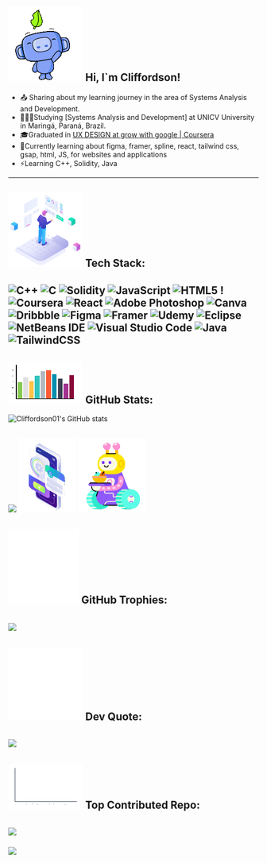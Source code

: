 ## ![Minha Animação Lottie](https://github.com/Cliffordson01/Cliffordson01/blob/eab586a91e2157bb8f65041dc30af1c5df6b0104/Animation%20-%201737486928014.gif) Hi, I`m Cliffordson!   
- 📤 Sharing about my learning journey in the area of Systems Analysis and Development.<br/>
- 👨🏾‍🎓Studying [Systems Analysis and Development] at UNICV University in Maringá, Paraná, Brazil.<br/>
- 🎓Graduated in [UX DESIGN at grow with google | Coursera](https://www.coursera.org/account/accomplishments/professional-cert/XTMKVVL2C36L)<br/>
- 🍃Currently learning about figma, framer, spline, react, tailwind css, gsap, html, JS, for websites and applications<br/>
- ⚡Learning C++, Solidity, Java<br/>
---
## ![Minha Animação Lottie](https://github.com/Cliffordson01/Cliffordson01/blob/6f3d3e2a2bb537163d7a42947128e73b872d6bf8/Animation%20-%201737484686066.gif) Tech Stack:   
![C++](https://img.shields.io/badge/c++-%2300599C.svg?style=for-the-badge&logo=c%2B%2B&logoColor=white) 
![C](https://img.shields.io/badge/c-%2300599C.svg?style=for-the-badge&logo=c&logoColor=white) 
![Solidity](https://img.shields.io/badge/Solidity-%23363636.svg?style=for-the-badge&logo=solidity&logoColor=white) 
![JavaScript](https://img.shields.io/badge/javascript-%23323330.svg?style=for-the-badge&logo=javascript&logoColor=%23F7DF1E) 
![HTML5](https://img.shields.io/badge/html5-%23E34F26.svg?style=for-the-badge&logo=html5&logoColor=white) 
!![Coursera](https://img.shields.io/badge/Coursera-%230056D2.svg?style=for-the-badge&logo=Coursera&logoColor=white) 
![React](https://img.shields.io/badge/react-%2320232a.svg?style=for-the-badge&logo=react&logoColor=%2361DAFB) 
![Adobe Photoshop](https://img.shields.io/badge/adobe%20photoshop-%2331A8FF.svg?style=for-the-badge&logo=adobe%20photoshop&logoColor=white) 
![Canva](https://img.shields.io/badge/Canva-%2300C4CC.svg?style=for-the-badge&logo=Canva&logoColor=white) 
![Dribbble](https://img.shields.io/badge/Dribbble-EA4C89?style=for-the-badge&logo=dribbble&logoColor=white) 
![Figma](https://img.shields.io/badge/figma-%23F24E1E.svg?style=for-the-badge&logo=figma&logoColor=white) 
![Framer](https://img.shields.io/badge/Framer-black?style=for-the-badge&logo=framer&logoColor=blue)
![Udemy](https://img.shields.io/badge/Udemy-A435F0?style=for-the-badge&logo=Udemy&logoColor=white)
![Eclipse](https://img.shields.io/badge/Eclipse-FE7A16.svg?style=for-the-badge&logo=Eclipse&logoColor=white)
![NetBeans IDE](https://img.shields.io/badge/NetBeansIDE-1B6AC6.svg?style=for-the-badge&logo=apache-netbeans-ide&logoColor=white)
![Visual Studio Code](https://img.shields.io/badge/Visual%20Studio%20Code-0078d7.svg?style=for-the-badge&logo=visual-studio-code&logoColor=white)
![Java](https://img.shields.io/badge/java-%23ED8B00.svg?style=for-the-badge&logo=openjdk&logoColor=white)
![TailwindCSS](https://img.shields.io/badge/tailwindcss-%2338B2AC.svg?style=for-the-badge&logo=tailwind-css&logoColor=white)
---
## ![Minha Animação Lottie](https://github.com/Cliffordson01/Cliffordson01/blob/246dcc3c05048e746e31a6309db81ab3ce026441/Animation%20-%201737485344579.gif) GitHub Stats:
![Cliffordson01's GitHub stats](https://github-readme-stats.vercel.app/api?username=Cliffordson01&show_icons=true&theme=tokyonight&hide_show=reviews,discussions_started,discussions_answered,prs_merged,prs_merged_percentage)<br/>

![](https://github-readme-stats.vercel.app/api/top-langs/?username=Cliffordson01&theme=dark&hide_border=false&include_all_commits=true&count_private=true&layout=compact)
![Minha Animação Lottie](https://raw.githubusercontent.com/Cliffordson01/Cliffordson01/d56f0d57c6527463f7526e7ae3397bf0b9afe7d5/Animation%20-%201737483551001.gif)
![Minha Animação Lottie](https://github.com/Cliffordson01/Cliffordson01/blob/246dcc3c05048e746e31a6309db81ab3ce026441/Animation%20-%201737485754284.gif)
---
## ![Minha Animação Lottie](https://github.com/Cliffordson01/Cliffordson01/blob/246dcc3c05048e746e31a6309db81ab3ce026441/Animation%20-%201737485262406.gif) GitHub Trophies:
![](https://github-profile-trophy.vercel.app/?username=Cliffordson01&theme=tokyonight&hide-frame=false&no-bg=true&margin-w=4)
---
## ![Minha Animação Lottie](https://github.com/Cliffordson01/Cliffordson01/blob/246dcc3c05048e746e31a6309db81ab3ce026441/Animation%20-%201737485671436.gif) Dev Quote:
![](https://quotes-github-readme.vercel.app/api?quote=Development%20is%20a%20journey%20of%20continuous%20learning,%20where%20every%20line%20of%20code%20transforms%20ideas%20into%20innovative%20solutions.%20-%20Cliffordson01&type=horizontal&theme=radical)
---
## ![Minha Animação Lottie](https://github.com/Cliffordson01/Cliffordson01/blob/246dcc3c05048e746e31a6309db81ab3ce026441/Animation%20-%201737486030324.gif) Top Contributed Repo:
![](https://github-contributor-stats.vercel.app/api?username=Cliffordson01&limit=5&theme=dark&combine_all_yearly_contributions=true)
---

[![](https://visitcount.itsvg.in/api?id=Cliffordson01&icon=0&color=0)](https://visitcount.itsvg.in)

<!-- Proudly created with GPRM ( https://gprm.itsvg.in ) -->




